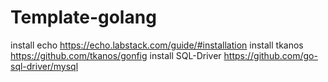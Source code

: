 # Template-golang
install echo https://echo.labstack.com/guide/#installation
install tkanos https://github.com/tkanos/gonfig
install SQL-Driver https://github.com/go-sql-driver/mysql
